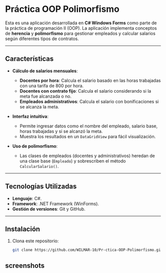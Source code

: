 # Práctica OOP Polimorfismo

Esta es una aplicación desarrollada en **C# Windows Forms** como parte de la práctica de programación II (OOP). La aplicación implementa conceptos de **herencia** y **polimorfismo** para gestionar empleados y calcular salarios según diferentes tipos de contratos.

---

## Características

- **Cálculo de salarios mensuales**:
  - **Docentes por hora**: Calcula el salario basado en las horas trabajadas con una tarifa de 800 por hora.
  - **Docentes con contrato fijo**: Calcula el salario considerando si la meta fue alcanzada o no.
  - **Empleados administrativos**: Calcula el salario con bonificaciones si se alcanza la meta.

- **Interfaz intuitiva**:
  - Permite ingresar datos como el nombre del empleado, salario base, horas trabajadas y si se alcanzó la meta.
  - Muestra los resultados en un `DataGridView` para fácil visualización.

- **Uso de polimorfismo**:
  - Las clases de empleados (docentes y administrativos) heredan de una clase base (`Empleado`) y sobrescriben el método `CalcularSalario()`.

---

## Tecnologías Utilizadas

- **Lenguaje**: C#.
- **Framework**: .NET Framework (WinForms).
- **Gestión de versiones**: Git y GitHub.

---

## Instalación

1. Clona este repositorio:
   ```bash
   git clone https://github.com/WILMAR-10/Pr-ctica-OOP-Polimorfismo.git

## screenshots

